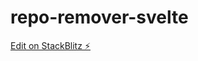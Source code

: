 # repo-remover-svelte

[Edit on StackBlitz ⚡️](https://stackblitz.com/edit/sveltejs-kit-template-default-kmfz3n)